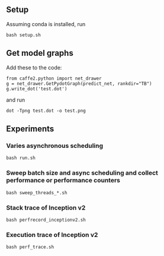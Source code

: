 ## Setup
Assuming conda is installed, run
```
bash setup.sh
```

## Get model graphs

Add these to the code:

```
from caffe2.python import net_drawer
g = net_drawer.GetPydotGraph(predict_net, rankdir="TB")
g.write_dot('test.dot')
```

and run
```
dot -Tpng test.dot -o test.png
```

## Experiments

### Varies asynchronous scheduling
```
bash run.sh
```

### Sweep batch size and async scheduling and collect performance or performance counters
```
bash sweep_threads_*.sh
```

### Stack trace of Inception v2
```
bash perfrecord_inceptionv2.sh
```

### Execution trace of Inception v2
```
bash perf_trace.sh
```
```
